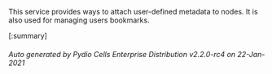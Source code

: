 






This service provides ways to attach user-defined metadata to nodes. It is also used for managing users bookmarks.

[:summary]

###### Auto generated by Pydio Cells Enterprise Distribution v2.2.0-rc4 on 22-Jan-2021
